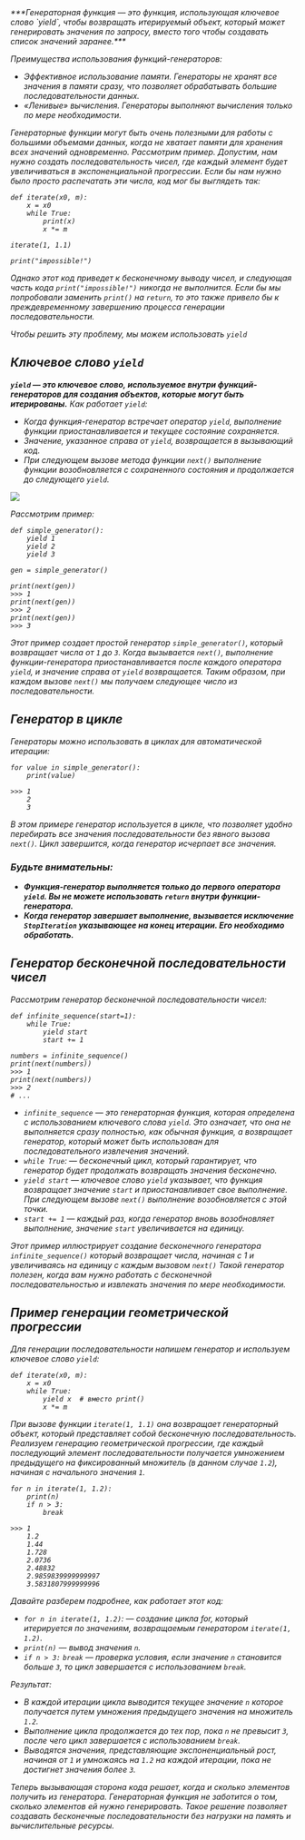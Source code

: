 <i>
***Генераторная функция — это функция, использующая ключевое слово `yield`, чтобы возвращать итерируемый объект, 
который может генерировать значения по запросу, вместо того чтобы создавать список значений заранее.***

Преимущества использования функций-генераторов:
- Эффективное использование памяти. Генераторы не хранят все значения в памяти сразу, что позволяет обрабатывать 
большие последовательности данных.
- «Ленивые» вычисления. Генераторы выполняют вычисления только по мере необходимости.

Генераторные функции могут быть очень полезными для работы с большими объемами данных, когда не хватает памяти 
для хранения всех значений одновременно.
Рассмотрим пример. Допустим, нам нужно создать последовательность чисел, где каждый элемент будет увеличиваться 
в экспоненциальной прогрессии. Если бы нам нужно было просто распечатать эти числа, код мог бы выглядеть так:

    def iterate(x0, m):
        x = x0
        while True:
            print(x)
            x *= m
    
    iterate(1, 1.1)
    
    print("impossible!")

Однако этот код приведет к бесконечному выводу чисел, и следующая часть кода `print("impossible!")` 
никогда не выполнится. Если бы мы попробовали заменить `print()` на `return`, то это также привело бы 
к преждевременному завершению процесса генерации последовательности.

Чтобы решить эту проблему, мы можем использовать `yield`
## Ключевое слово `yield`
***`yield` — это ключевое слово, используемое внутри функций-генераторов для создания объектов, которые могут 
быть итерированы.***
Как работает `yield`:
- Когда функция-генератор встречает оператор `yield`, выполнение функции приостанавливается и текущее состояние сохраняется.
- Значение, указанное справа от `yield`, возвращается в вызывающий код.
- При следующем вызове метода функции `next()` выполнение функции возобновляется с сохраненного состояния и 
продолжается до следующего `yield`.

![](https://cdn-user36618.skyeng.ru/skyconvert/unsafe/fit-in/684x/https://cdn-user12724.skyeng.ru/image/ec1e922ca6bd8aebd2e067e7e4a3559b.png)

Рассмотрим пример:

    def simple_generator():
        yield 1
        yield 2
        yield 3
    
    gen = simple_generator()
    
    print(next(gen))
    >>> 1
    print(next(gen)) 
    >>> 2
    print(next(gen))
    >>> 3

Этот пример создает простой генератор `simple_generator()`, который возвращает числа от `1` до `3`. Когда вызывается
`next()`, выполнение функции-генератора приостанавливается после каждого оператора `yield`, и значение справа от
`yield` возвращается. Таким образом, при каждом вызове `next()` мы получаем следующее число из последовательности.

## Генератор в цикле
Генераторы можно использовать в циклах для автоматической итерации:

    for value in simple_generator():
        print(value)
    
    >>> 1
        2
        3
В этом примере генератор используется в цикле, что позволяет удобно перебирать все значения последовательности 
без явного вызова `next()`. Цикл завершится, когда генератор исчерпает все значения.

### Будьте внимательны:
- ***Функция-генератор выполняется только до первого оператора `yield`. Вы не можете использовать `return`
внутри функции-генератора.***
- ***Когда генератор завершает выполнение, вызывается исключение `StopIteration`
указывающее на конец итерации. Его необходимо обработать.***

## Генератор бесконечной последовательности чисел
Рассмотрим генератор бесконечной последовательности чисел:

    def infinite_sequence(start=1):
        while True:
            yield start
            start += 1
    
    numbers = infinite_sequence()
    print(next(numbers))
    >>> 1
    print(next(numbers))
    >>> 2
    # ...

- `infinite_sequence` — это генераторная функция, которая определена с использованием ключевого слова
`yield`. Это означает, что она не выполняется сразу полностью, как обычная функция, а возвращает генератор, 
который может быть использован для последовательного извлечения значений.
- `while True`: — бесконечный цикл, который гарантирует, что генератор будет продолжать возвращать 
значения бесконечно.
- `yield start` — ключевое слово `yield` указывает, что функция возвращает значение `start`
и приостанавливает свое выполнение. При следующем вызове `next()` выполнение возобновляется с этой точки.
- `start += 1` — каждый раз, когда генератор вновь возобновляет выполнение, значение
`start` увеличивается на единицу.

Этот пример иллюстрирует создание бесконечного генератора `infinite_sequence()`
который возвращает числа, начиная с 1 и увеличиваясь на единицу с каждым вызовом `next()`
Такой генератор полезен, когда вам нужно работать с бесконечной последовательностью и извлекать значения 
по мере необходимости.

## Пример генерации геометрической прогрессии
Для генерации последовательности напишем генератор и используем ключевое слово `yield`:

    def iterate(x0, m):
        x = x0
        while True:
            yield x  # вместо print()
            x *= m

При вызове функции `iterate(1, 1.1)` она возвращает генераторный объект, который представляет собой 
бесконечную последовательность. Реализуем генерацию геометрической прогрессии, где каждый последующий элемент 
последовательности получается умножением предыдущего на фиксированный множитель (в данном случае `1.2`), 
начиная с начального значения `1`.

    for n in iterate(1, 1.2):
        print(n)
        if n > 3:
            break
    
    >>> 1
        1.2
        1.44
        1.728
        2.0736
        2.48832
        2.9859839999999997
        3.5831807999999996
Давайте разберем подробнее, как работает этот код:
- `for n in iterate(1, 1.2)`: — создание цикла for, который итерируется по значениям, возвращаемым генератором
`iterate(1, 1.2)`.
- `print(n)` — вывод значения `n`.
- `if n > 3:` `break` — проверка условия, если значение `n` становится больше `3`, 
то цикл завершается с использованием `break`.

Результат:
- В каждой итерации цикла выводится текущее значение `n`
которое получается путем умножения предыдущего значения на множитель `1.2`.
- Выполнение цикла продолжается до тех пор, пока `n` не превысит `3`, 
после чего цикл завершается с использованием `break`.
- Выводятся значения, представляющие экспоненциальный рост, начиная от `1` и умножаясь на `1.2` на каждой итерации, 
пока не достигнет значения более `3`.

Теперь вызывающая сторона кода решает, когда и сколько элементов получить из генератора. 
Генераторная функция не заботится о том, сколько элементов ей нужно генерировать.
Такое решение позволяет создавать бесконечные последовательности без нагрузки на память и вычислительные ресурсы.
</i>
